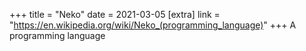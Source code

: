 +++
title = "Neko"
date = 2021-03-05
[extra]
link = "https://en.wikipedia.org/wiki/Neko_(programming_language)"
+++
A programming language

